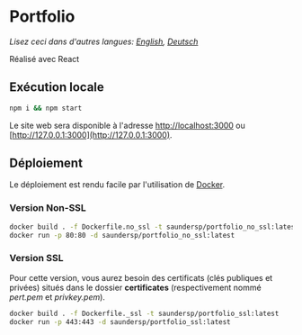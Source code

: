 # Portfolio

_Lisez ceci dans d'autres langues: [English](README.md), [Deutsch](README.ge.md)_

Réalisé avec React

## Exécution locale

```bash
npm i && npm start
```

Le site web sera disponible à l'adresse [http://localhost:3000](http://localhost:3000) ou [http://127.0.0.1:3000](http://127.0.0.1:3000).

## Déploiement

Le déploiement est rendu facile par l'utilisation de [Docker](https://docs.docker.com/).

### Version Non-SSL

```bash
docker build . -f Dockerfile.no_ssl -t saundersp/portfolio_no_ssl:latest
docker run -p 80:80 -d saundersp/portfolio_no_ssl:latest
```

### Version SSL

Pour cette version, vous aurez besoin des certificats (clés publiques et privées) situés dans le dossier **certificates** (respectivement nommé _pert.pem_ et _privkey.pem_).

```bash
docker build . -f Dockerfile._ssl -t saundersp/portfolio_ssl:latest
docker run -p 443:443 -d saundersp/portfolio_ssl:latest
```
